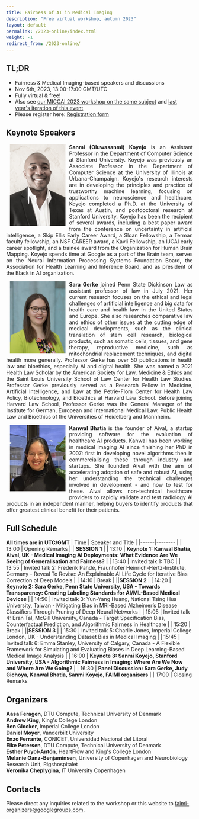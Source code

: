 ```yaml
---
title: Fairness of AI in Medical Imaging
description: "Free virtual workshop, autumn 2023"
layout: default
permalink: /2023-online/index.html
weight: -1
redirect_from: /2023-online/
---
```


## TL;DR

 - Fairness & Medical Imaging-based speakers and discussions
 - Nov 6th, 2023, 13:00-17:00 GMT/UTC
 - Fully virtual & free! 
 - Also see [our MICCAI 2023 workshop on the same subject](/2023-miccai/) and [last year's iteration of this event](/2022/)
 - Please register here: [Registration form](https://docs.google.com/forms/d/e/1FAIpQLScoDjHH82IRiwZgP6yq2knl4al_z_toQTcKzWefWGV0-FlAAA/viewform?usp=sf_link)

## Keynote Speakers
<div class="clearfix">
	<img class="img2" src="/assets/speakers/Koyejo.jpg" alt="Sanmi Koyejo" width="150" style="float: left; padding:0px 10px 10px 10px">
	<p style="text-align: justify">
		<b>Sanmi (Oluwasanmi) Koyejo</b> is an Assistant Professor in the Department of Computer Science at Stanford University. Koyejo was previously an Associate Professor in the Department of Computer Science at the University of Illinois at Urbana-Champaign. Koyejo's research interests are in developing the principles and practice of trustworthy machine learning, focusing on applications to neuroscience and healthcare. Koyejo completed a Ph.D. at the University of Texas at Austin, and postdoctoral research at Stanford University. Koyejo has been the recipient of several awards, including a best paper award from the conference on uncertainty in artificial intelligence, a Skip Ellis Early Career Award, a Sloan Fellowship, a Terman faculty fellowship, an NSF CAREER award, a Kavli Fellowship, an IJCAI early career spotlight, and a trainee award from the Organization for Human Brain Mapping. Koyejo spends time at Google as a part of the Brain team, serves on the Neural Information Processing Systems Foundation Board, the Association for Health Learning and Inference Board, and as president of the Black in AI organization.
	</p>
</div>
<div class="clearfix">
	<img class="img2" src="/assets/speakers/Gerke.jpg" alt="Sara Gerke" width="150" style="float: left; padding:0px 10px 10px 10px">
	<p style="text-align: justify">
		<b>Sara Gerke</b> joined Penn State Dickinson Law as assistant professor of law in July 2021. Her current research focuses on the ethical and legal challenges of artificial intelligence and big data for health care and health law in the United States and Europe. She also researches comparative law and ethics of other issues at the cutting edge of medical developments, such as the clinical translation of stem cell research, biological products, such as somatic cells, tissues, and gene therapy, reproductive medicine, such as mitochondrial replacement techniques, and digital health more generally. Professor Gerke has over 50 publications in health law and bioethics, especially AI and digital health. She was named a 2021 Health Law Scholar by the American Society for Law, Medicine & Ethics and the Saint Louis University School of Law Center for Health Law Studies. Professor Gerke previously served as a Research Fellow in Medicine, Artificial Intelligence, and Law at the Petrie-Flom Center for Health Law Policy, Biotechnology, and Bioethics at Harvard Law School. Before joining Harvard Law School, Professor Gerke was the General Manager of the Institute for German, European and International Medical Law, Public Health Law and Bioethics of the Universities of Heidelberg and Mannheim.
	</p>
</div>
<div class="clearfix">
	<img class="img2" src="/assets/speakers/kanwal.png" alt="Kanwal Bhatia" width="150" style="float: left; padding:0px 10px 10px 10px">
	<p style="text-align: justify">
		<b>Kanwal Bhatia </b> is the founder of Aival, a startup providing software for the evaluation of healthcare AI products. Kanwal has been working in medical imaging AI since finishing her PhD in 2007: first in developing novel algorithms then in commercialising these through industry and startups. She founded Aival with the aim of accelerating adoption of safe and robust AI, using her understanding the technical challenges involved in development - and how to test for these. Aival allows non-technical healthcare providers to rapidly validate and test radiology AI products in an independent manner, helping buyers to identify products that offer greatest clinical benefit for their patients.		
	</p>
</div>

## Full Schedule
**All times are in UTC/GMT**
 | Time | Speaker and Title |
 |------|-------- |
 | 13:00 | Opening Remarks | 
 ||**SESSION 1** |
 | 13:10 | **Keynote 1: Kanwal Bhatia, Aival, UK - Medical Imaging AI Deployments: What Evidence Are We Seeing of Generalisation and Fairness?** |
 | 13:40 | Invited talk 1: TBC | 
 | 13:55 | Invited talk 2: Frederik Pahde, Fraunhofer Heinrich-Hertz-Institute, Germany - Reveal To Revise: An Explainable AI Life Cycle for Iterative Bias Correction of Deep Models |
 | 14:10 | Break |
 ||**SESSION 2** |
 | 14:20 | **Keynote 2: Sara Gerke, Penn State University, USA - Towards Transparency: Creating Labeling Standards for AI/ML-Based Medical Devices** | 
 | 14:50 | Invited talk 3: Yun-Yang Huang, National Tsing Hua University, Taiwan - Mitigating Bias in MRI-Based Alzheimer’s Disease Classifiers Through Pruning of Deep Neural Networks | 
 | 15:05 | Invited talk 4: Eran Tal, McGill University, Canada - Target Specification Bias, Counterfactual Prediction, and Algorithmic Fairness in Healthcare |
 | 15:20 | Break |
 ||**SESSION 3** |
 | 15:30 | Invited talk 5: Charlie Jones, Imperial College London, UK - Understanding Dataset Bias in Medical Imaging |
 | 15:45 | Invited talk 6: Emma Stanley, University of Calgary, Canada - A Flexible Framework for Simulating and Evaluating Biases in Deep Learning-Based Medical Image Analysis |
 | 16:00 | **Keynote 3: Sanmi Koyejo, Stanford University, USA - Algorithmic Fairness in Imaging: Where Are We Now and Where Are We Going?** |
 | 16:30 | **Panel Discussion: Sara Gerke, Judy Gichoya, Kanwal Bhatia, Sanmi Koyejo, FAIMI organisers** |
 | 17:00 | Closing Remarks

 
## Organizers

**Aasa Feragen**, DTU Compute, Technical University of Denmark  
**Andrew King**, King's College London  
**Ben Glocker**, Imperial College London  
**Daniel Moyer**, Vanderbilt University  
**Enzo Ferrante**, CONICET, Universidad Nacional del Litoral  
**Eike Petersen**, DTU Compute, Technical University of Denmark  
**Esther Puyol-Antón**, HeartFlow and King's College London  
**Melanie Ganz-Benjaminsen**, University of Copenhagen and Neurobiology Research Unit, Rigshospitalet  
**Veronika Cheplygina**, IT University Copenhagen  

## Contacts

Please direct any inquiries related to the workshop or this website to <a href="mailto:faimi-organizers@googlegroups.com">faimi-organizers@googlegroups.com</a>.
